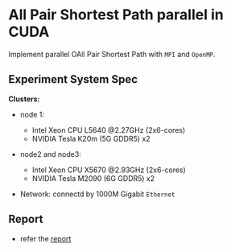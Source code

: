 # All Pair Shortest Path parallel in CUDA

Implement parallel OAll Pair Shortest Path with `MPI` and `OpenMP`.

## Experiment System Spec

**Clusters:**
- node 1:
    - Intel Xeon CPU L5640 @2.27GHz (2x6-cores)
    - NVIDIA Tesla K20m (5G GDDR5) x2
- node2 and node3:
    - Intel Xeon CPU X5670 @2.93GHz (2x6-cores)
    - NVIDIA Tesla M2090 (6G GDDR5) x2

- Network: connectd by 1000M Gigabit `Ethernet`

## Report

- refer the [report](report/report.pdf)

